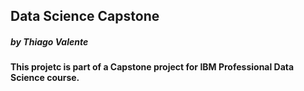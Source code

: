 ## Data Science Capstone
##### by Thiago Valente

#### This projetc is part of a Capstone project for IBM Professional Data Science course.
